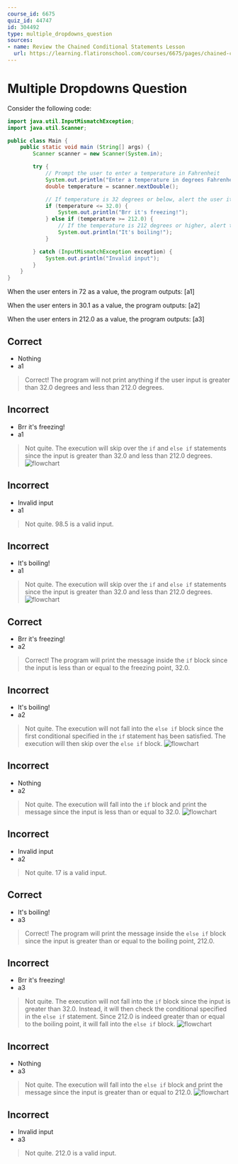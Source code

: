 ```yaml
---
course_id: 6675
quiz_id: 44747
id: 304492
type: multiple_dropdowns_question
sources:
- name: Review the Chained Conditional Statements Lesson
  url: https://learning.flatironschool.com/courses/6675/pages/chained-conditional-statements?module_item_id=539036
---
```


# Multiple Dropdowns Question

Consider the following code:

```java
import java.util.InputMismatchException;
import java.util.Scanner;

public class Main {
    public static void main (String[] args) {
        Scanner scanner = new Scanner(System.in);

        try {
            // Prompt the user to enter a temperature in Fahrenheit
            System.out.println("Enter a temperature in degrees Fahrenheit:");
            double temperature = scanner.nextDouble();

            // If temperature is 32 degrees or below, alert the user it is freezing!
            if (temperature <= 32.0) {
                System.out.println("Brr it's freezing!");
            } else if (temperature >= 212.0) {
                // If the temperature is 212 degrees or higher, alert the user it is boiling
                System.out.println("It's boiling!");
            }

        } catch (InputMismatchException exception) {
            System.out.println("Invalid input");
        }
    }
}
```

When the user enters in 72 as a value, the program outputs: [a1]

When the user enters in 30.1 as a value, the program outputs: [a2]

When the user enters in 212.0 as a value, the program outputs: [a3]

## Correct

- Nothing
- a1

> Correct! The program will not print anything if the user input is greater
> than 32.0 degrees and less than 212.0 degrees.

## Incorrect

- Brr it's freezing!
- a1

> Not quite. The execution will skip over the `if` and `else if` statements
> since the input is greater than 32.0 and less than 212.0 degrees.
> ![flowchart](https://curriculum-content.s3.amazonaws.com/java-mod-1/conditionals-quiz/conditional-quiz-question-3.png)

## Incorrect

- Invalid input
- a1

> Not quite. 98.5 is a valid input.

## Incorrect

- It's boiling!
- a1

> Not quite. The execution will skip over the `if` and `else if` statements
> since the input is greater than 32.0 and less than 212.0 degrees.
> ![flowchart](https://curriculum-content.s3.amazonaws.com/java-mod-1/conditionals-quiz/conditional-quiz-question-3.png)

## Correct

- Brr it's freezing!
- a2

> Correct! The program will print the message inside the `if` block since the
> input is less than or equal to the freezing point, 32.0.

## Incorrect

- It's boiling!
- a2

> Not quite. The execution will not fall into the `else if` block since the
> first conditional specified in the `if` statement has been satisfied. The
> execution will then skip over the `else if` block.
> ![flowchart](https://curriculum-content.s3.amazonaws.com/java-mod-1/conditionals-quiz/conditional-quiz-question-3.png)

## Incorrect

- Nothing
- a2

> Not quite. The execution will fall into the `if` block and print the message
> since the input is less than or equal to 32.0.
> ![flowchart](https://curriculum-content.s3.amazonaws.com/java-mod-1/conditionals-quiz/conditional-quiz-question-3.png)

## Incorrect

- Invalid input
- a2

> Not quite. 17 is a valid input.

## Correct

- It's boiling!
- a3

> Correct! The program will print the message inside the `else if` block since
> the input is greater than or equal to the boiling point, 212.0.

## Incorrect

- Brr it's freezing!
- a3

> Not quite. The execution will not fall into the `if` block since the input is
> greater than 32.0. Instead, it will then check the conditional specified in
> the `else if` statement. Since 212.0 is indeed greater than or equal to the
> boiling point, it will fall into the `else if` block.
> ![flowchart](https://curriculum-content.s3.amazonaws.com/java-mod-1/conditionals-quiz/conditional-quiz-question-3.png)

## Incorrect

- Nothing
- a3

> Not quite. The execution will fall into the `else if` block and print the
> message since the input is greater than or equal to 212.0.
> ![flowchart](https://curriculum-content.s3.amazonaws.com/java-mod-1/conditionals-quiz/conditional-quiz-question-3.png)

## Incorrect

- Invalid input
- a3

> Not quite. 212.0 is a valid input.
